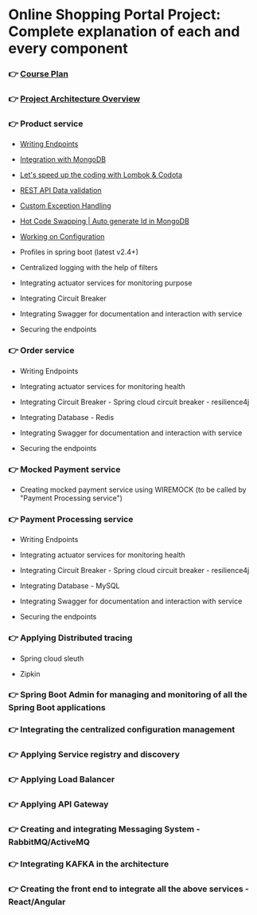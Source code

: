 # Online Shopping Portal Project: Complete explanation of each and every component

### 👉 [Course Plan](https://youtu.be/Uw8Qicia3H0)

### 👉 [Project Architecture Overview](https://youtu.be/nG_zzfubezA)

### 👉 Product service

* [Writing Endpoints](https://youtu.be/BcwWyQlZNB8)

* [Integration with MongoDB](https://youtu.be/o9GjYJHlUx4)

* [Let's speed up the coding with Lombok & Codota](https://youtu.be/ZVJ7dLBu3GM)

* [REST API Data validation](https://youtu.be/_RiyhX3wyvc)

* [Custom Exception Handling](https://youtu.be/qg8Zc8aJJso)

* [Hot Code Swapping | Auto generate Id in MongoDB](https://youtu.be/OtOW0rrq5cg)

* [Working on Configuration](https://youtu.be/E8AHrK-5ZSw)

* Profiles in spring boot (latest v2.4+)

* Centralized logging with the help of filters

* Integrating actuator services for monitoring purpose

* Integrating Circuit Breaker

* Integrating Swagger for documentation and interaction with service

* Securing the endpoints 

### 👉 Order service

* Writing Endpoints

* Integrating actuator services for monitoring health

* Integrating Circuit Breaker - Spring cloud circuit breaker - resilience4j

* Integrating Database - Redis

* Integrating Swagger for documentation and interaction with service

* Securing the endpoints 

### 👉 Mocked Payment service

* Creating mocked payment service using WIREMOCK (to be called by "Payment Processing service")

### 👉 Payment Processing service

* Writing Endpoints

* Integrating actuator services for monitoring health

* Integrating Circuit Breaker - Spring cloud circuit breaker - resilience4j

* Integrating Database - MySQL

* Integrating Swagger for documentation and interaction with service

* Securing the endpoints 

### 👉 Applying Distributed tracing

* Spring cloud sleuth

* Zipkin

### 👉 Spring Boot Admin for managing and monitoring of all the Spring Boot applications

### 👉 Integrating the centralized configuration management

### 👉 Applying Service registry and discovery

### 👉 Applying Load Balancer

### 👉 Applying API Gateway

### 👉 Creating and integrating Messaging System - RabbitMQ/ActiveMQ

### 👉 Integrating KAFKA in the architecture

### 👉 Creating the front end to integrate all the above services - React/Angular




